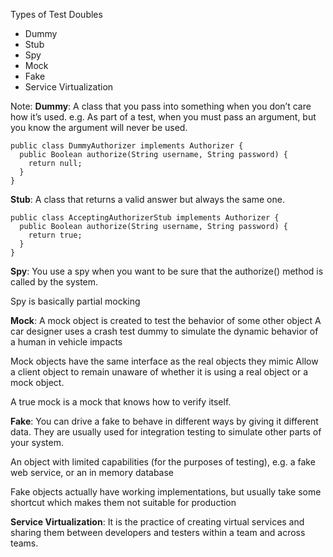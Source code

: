 <p>Types of Test Doubles</p>
<ul>
<li>Dummy</li>
<li>Stub</li>
<li>Spy</li>
<li>Mock</li>
<li>Fake</li>
<li>Service Virtualization</li>
</ul>

Note:
**Dummy**: A class that you pass into something when you don’t care how it’s used. e.g. As part of a test, when you must pass an argument, 
but you know the argument will never be used.
```
public class DummyAuthorizer implements Authorizer {
  public Boolean authorize(String username, String password) {
    return null;
  }
}
```

**Stub**: A class that returns a valid answer but always the same one.
```
public class AcceptingAuthorizerStub implements Authorizer {
  public Boolean authorize(String username, String password) {
    return true;
  }
}
```

**Spy**: You use a spy when you want to be sure that the authorize() method is called by the system.

Spy is basically partial mocking

**Mock**: A mock object is created to test the behavior of some other object
A car designer uses a crash test dummy to simulate the dynamic behavior of a human in vehicle impacts

Mock objects have the same interface as the real objects they mimic
Allow a client object to remain unaware of whether it is using a real object or a mock object.

A true mock is a mock that knows how to verify itself. 

**Fake**: You can drive a fake to behave in different ways by giving it different data. 
They are usually used for integration testing to simulate other parts of your system.

An object with limited capabilities (for the purposes of testing), e.g. a fake web service, or an in memory database

Fake objects actually have working implementations, but usually take some shortcut which makes them not suitable for production

**Service Virtualization**: It is the practice of creating virtual services and sharing them between developers and 
testers within a team and across teams. 

